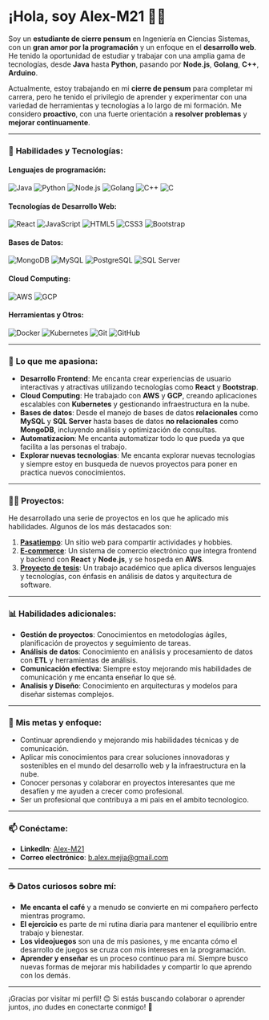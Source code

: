 # ¡Hola, soy Alex-M21 👨‍💻

Soy un **estudiante de cierre pensum** en Ingeniería en Ciencias Sistemas, con un **gran amor por la programación** y un enfoque en el **desarrollo web**. He tenido la oportunidad de estudiar y trabajar con una amplia gama de tecnologías, desde **Java** hasta **Python**, pasando por **Node.js**, **Golang**, **C++**, **Arduino**.

Actualmente, estoy trabajando en mi **cierre de pensum** para completar mi carrera, pero he tenido el privilegio de aprender y experimentar con una variedad de herramientas y tecnologías a lo largo de mi formación. Me considero **proactivo**, con una fuerte orientación a **resolver problemas** y **mejorar continuamente**.

---

### 🔧 **Habilidades y Tecnologías**:

#### Lenguajes de programación:
![Java](https://img.shields.io/badge/Java-%23E34A86.svg?style=flat&logo=java&logoColor=white)
![Python](https://img.shields.io/badge/Python-3776AB.svg?style=flat&logo=python&logoColor=white)
![Node.js](https://img.shields.io/badge/Node.js-339933.svg?style=flat&logo=node.js&logoColor=white)
![Golang](https://img.shields.io/badge/Golang-00ADD8.svg?style=flat&logo=go&logoColor=white)
![C++](https://img.shields.io/badge/C++-00599C.svg?style=flat&logo=cplusplus&logoColor=white)
![C](https://img.shields.io/badge/C-00599C.svg?style=flat&logo=c&logoColor=white)

#### Tecnologías de Desarrollo Web:
![React](https://img.shields.io/badge/React-61DAFB.svg?style=flat&logo=react&logoColor=black)
![JavaScript](https://img.shields.io/badge/JavaScript-F7DF1E.svg?style=flat&logo=javascript&logoColor=black)
![HTML5](https://img.shields.io/badge/HTML5-E34F26.svg?style=flat&logo=html5&logoColor=white)
![CSS3](https://img.shields.io/badge/CSS3-1572B6.svg?style=flat&logo=css3&logoColor=white)
![Bootstrap](https://img.shields.io/badge/Bootstrap-563D7C.svg?style=flat&logo=bootstrap&logoColor=white)

#### Bases de Datos:
![MongoDB](https://img.shields.io/badge/MongoDB-47A248.svg?style=flat&logo=mongodb&logoColor=white)
![MySQL](https://img.shields.io/badge/MySQL-4479A1.svg?style=flat&logo=mysql&logoColor=white)
![PostgreSQL](https://img.shields.io/badge/PostgreSQL-336791.svg?style=flat&logo=postgresql&logoColor=white)
![SQL Server](https://img.shields.io/badge/SQL%20Server-CC2927.svg?style=flat&logo=microsoftsqlserver&logoColor=white)

#### Cloud Computing:
![AWS](https://img.shields.io/badge/Amazon%20AWS-232F3E.svg?style=flat&logo=amazonaws&logoColor=white)
![GCP](https://img.shields.io/badge/Google%20Cloud-4285F4.svg?style=flat&logo=googlecloud&logoColor=white)

#### Herramientas y Otros:
![Docker](https://img.shields.io/badge/Docker-2496ED.svg?style=flat&logo=docker&logoColor=white)
![Kubernetes](https://img.shields.io/badge/Kubernetes-326CE5.svg?style=flat&logo=kubernetes&logoColor=white)
![Git](https://img.shields.io/badge/Git-F1502F.svg?style=flat&logo=git&logoColor=white)
![GitHub](https://img.shields.io/badge/GitHub-181717.svg?style=flat&logo=github&logoColor=white)

---

### 🌱 **Lo que me apasiona**:
- **Desarrollo Frontend**: Me encanta crear experiencias de usuario interactivas y atractivas utilizando tecnologías como **React** y **Bootstrap**.
- **Cloud Computing**: He trabajado con **AWS** y **GCP**, creando aplicaciones escalables con **Kubernetes** y gestionando infraestructura en la nube.
- **Bases de datos**: Desde el manejo de bases de datos **relacionales** como **MySQL** y **SQL Server** hasta bases de datos **no relacionales** como **MongoDB**, incluyendo análisis y optimización de consultas.
- **Automatizacion**: Me encanta automatizar todo lo que pueda ya que facilita a las personas el trabajo.
- **Explorar nuevas tecnologias**: Me encanta explorar nuevas tecnologias  y siempre estoy en busqueda de nuevos proyectos para poner en practica nuevos conocimientos.

---

### 🧑‍💻 **Proyectos**:
He desarrollado una serie de proyectos en los que he aplicado mis habilidades. Algunos de los más destacados son:

1. **[Pasatiempo](https://github.com/tu_usuario/pasatiempo)**: Un sitio web para compartir actividades y hobbies.
2. **[E-commerce](https://github.com/tu_usuario/e-commerce)**: Un sistema de comercio electrónico que integra frontend y backend con **React** y **Node.js**, y se hospeda en **AWS**.
3. **[Proyecto de tesis](https://github.com/tu_usuario/proyecto_tesis)**: Un trabajo académico que aplica diversos lenguajes y tecnologías, con énfasis en análisis de datos y arquitectura de software.

---

### 📊 **Habilidades adicionales**:
- **Gestión de proyectos**: Conocimientos en metodologías ágiles, planificación de proyectos y seguimiento de tareas.
- **Análisis de datos**: Conocimiento en análisis y procesamiento de datos con **ETL** y herramientas de análisis.
- **Comunicación efectiva**: Siempre estoy mejorando mis habilidades de comunicación y me encanta enseñar lo que sé.
- **Analisis y Diseño**: Conocimiento en arquitecturas y modelos para diseñar sistemas complejos.
  
---

### 🎯 **Mis metas y enfoque**:
- Continuar aprendiendo y mejorando mis habilidades técnicas y de comunicación.
- Aplicar mis conocimientos para crear soluciones innovadoras y sostenibles en el mundo del desarrollo web y la infraestructura en la nube.
- Conocer personas y colaborar en proyectos interesantes que me desafíen y me ayuden a crecer como profesional.
- Ser un profesional que contribuya a mi pais en el ambito tecnologico.
---

### 📫 **Conéctame**:

- **LinkedIn**: [Alex-M21](https://www.linkedin.com/in/alexander-mejia-05961a217/)
- **Correo electrónico**: [b.alex.mejia@gmail.com](mailto:b.alex.mejia@gmail.com)

---

### ☕ **Datos curiosos sobre mí**:
- **Me encanta el café** y a menudo se convierte en mi compañero perfecto mientras programo.
- **El ejercicio** es parte de mi rutina diaria para mantener el equilibrio entre trabajo y bienestar.
- **Los videojuegos** son una de mis pasiones, y me encanta cómo el desarrollo de juegos se cruza con mis intereses en la programación.
- **Aprender y enseñar** es un proceso continuo para mí. Siempre busco nuevas formas de mejorar mis habilidades y compartir lo que aprendo con los demás.

---

¡Gracias por visitar mi perfil! 😊 Si estás buscando colaborar o aprender juntos, ¡no dudes en conectarte conmigo! 🚀
